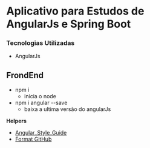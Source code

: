 # Aplicativo para Estudos de AngularJs e Spring Boot

### Tecnologias Utilizadas

- AngularJs

## FrondEnd

- npm i
  - inicia o node
- npm i angular --save
  - baixa a ultima versão do angularJs

**Helpers**

- [Angular_Style_Guide](https://github.com/johnpapa/angular-styleguide)
- [Format GitHub](https://help.github.com/en/articles/basic-writing-and-formatting-syntax)
